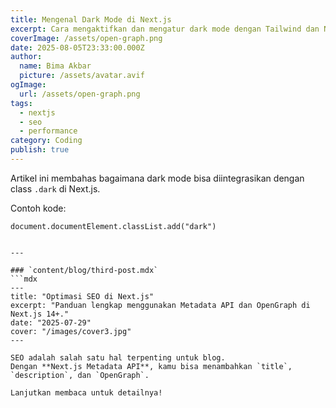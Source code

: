 ```yaml
---
title: Mengenal Dark Mode di Next.js
excerpt: Cara mengaktifkan dan mengatur dark mode dengan Tailwind dan Next.js.
coverImage: /assets/open-graph.png
date: 2025-08-05T23:33:00.000Z
author:
  name: Bima Akbar
  picture: /assets/avatar.avif
ogImage:
  url: /assets/open-graph.png
tags:
  - nextjs
  - seo
  - performance
category: Coding
publish: true
---
```

Artikel ini membahas bagaimana dark mode bisa diintegrasikan dengan class `.dark` di Next.js.

Contoh kode:

````tsx
document.documentElement.classList.add("dark")


---

### `content/blog/third-post.mdx`
```mdx
---
title: "Optimasi SEO di Next.js"
excerpt: "Panduan lengkap menggunakan Metadata API dan OpenGraph di Next.js 14+."
date: "2025-07-29"
cover: "/images/cover3.jpg"
---

SEO adalah salah satu hal terpenting untuk blog.  
Dengan **Next.js Metadata API**, kamu bisa menambahkan `title`, `description`, dan `OpenGraph`.  

Lanjutkan membaca untuk detailnya!
````